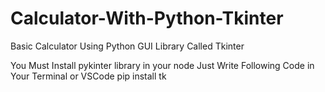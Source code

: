 # Calculator-With-Python-Tkinter
Basic Calculator Using Python GUI Library Called Tkinter

You Must Install pykinter library in your node
Just Write Following Code in Your Terminal or VSCode
pip install tk
